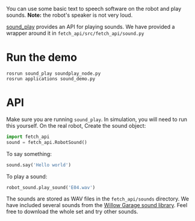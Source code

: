 You can use some basic text to speech software on the robot and play sounds.
**Note:** the robot's speaker is not very loud.

[sound_play](http://wiki.ros.org/sound_play) provides an API for playing sounds.
We have provided a wrapper around it in `fetch_api/src/fetch_api/sound.py`

# Run the demo
```
rosrun sound_play soundplay_node.py
rosrun applications sound_demo.py
```

# API
Make sure you are running `sound_play`. In simulation, you will need to run this yourself. On the real robot, 
Create the sound object:
```py
import fetch_api
sound = fetch_api.RobotSound()
```

To say something:
```py
sound.say('Hello world')
```

To play a sound:
```py
robot_sound.play_sound('E04.wav')
```

The sounds are stored as WAV files in the `fetch_api/sounds` directory.
We have included several sounds from the [Willow Garage sound library](https://github.com/aramadia/willow-sound).
Feel free to download the whole set and try other sounds.